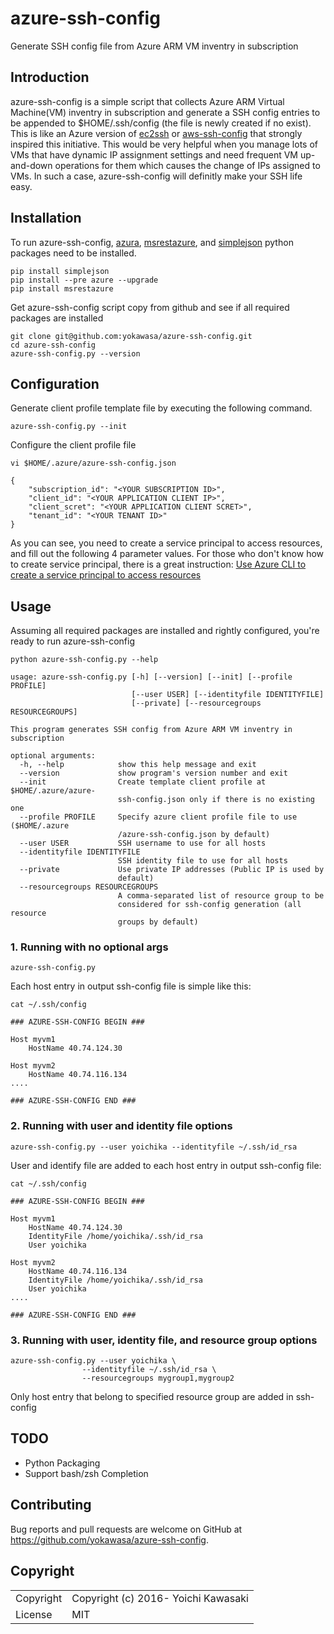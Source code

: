 # azure-ssh-config

Generate SSH config file from Azure ARM VM inventry in subscription

## Introduction

azure-ssh-config is a simple script that collects Azure ARM Virtual Machine(VM) inventry in subscription and generate a SSH config entries to be appended to $HOME/.ssh/config (the file is newly created if no exist). This is like an Azure version of [ec2ssh](https://github.com/mirakui/ec2ssh) or [aws-ssh-config](https://github.com/gianlucaborello/aws-ssh-config) that strongly inspired this initiative. This would be very helpful when you manage lots of VMs that have dynamic IP assignment settings and need frequent VM up-and-down operations for them which causes the change of IPs assigned to VMs. In such a case, azure-ssh-config will definitly make your SSH life easy.


## Installation

To run azure-ssh-config, [azura](https://pypi.python.org/pypi/azure), [msrestazure](https://pypi.python.org/pypi/msrestazure), and [simplejson](https://pypi.python.org/pypi/simplejson/) python packages need to be installed.

```
pip install simplejson
pip install --pre azure --upgrade
pip install msrestazure
```

Get azure-ssh-config script copy from github and see if all required packages are installed

```
git clone git@github.com:yokawasa/azure-ssh-config.git
cd azure-ssh-config
azure-ssh-config.py --version
```

## Configuration

Generate client profile template file by executing the following command.

```
azure-ssh-config.py --init
```

Configure the client profile file 

```
vi $HOME/.azure/azure-ssh-config.json

{
    "subscription_id": "<YOUR SUBSCRIPTION ID>",
    "client_id": "<YOUR APPLICATION CLIENT IP>",
    "client_scret": "<YOUR APPLICATION CLIENT SCRET>",
    "tenant_id": "<YOUR TENANT ID>"
}
```

As you can see, you need to create a service principal to access resources, and fill out the following 4 parameter values. For those who don't know how to create service principal, there is a great instruction: [Use Azure CLI to create a service principal to access resources](https://azure.microsoft.com/en-us/documentation/articles/resource-group-authenticate-service-principal-cli/)


## Usage

Assuming all required packages are installed and rightly configured, you're ready to run azure-ssh-config

```
python azure-ssh-config.py --help

usage: azure-ssh-config.py [-h] [--version] [--init] [--profile PROFILE]
                           [--user USER] [--identityfile IDENTITYFILE]
                           [--private] [--resourcegroups RESOURCEGROUPS]

This program generates SSH config from Azure ARM VM inventry in subscription

optional arguments:
  -h, --help            show this help message and exit
  --version             show program's version number and exit
  --init                Create template client profile at $HOME/.azure/azure-
                        ssh-config.json only if there is no existing one
  --profile PROFILE     Specify azure client profile file to use ($HOME/.azure
                        /azure-ssh-config.json by default)
  --user USER           SSH username to use for all hosts
  --identityfile IDENTITYFILE
                        SSH identity file to use for all hosts
  --private             Use private IP addresses (Public IP is used by
                        default)
  --resourcegroups RESOURCEGROUPS
                        A comma-separated list of resource group to be
                        considered for ssh-config generation (all resource
                        groups by default)
```


### 1. Running with no optional args
```
azure-ssh-config.py
```

Each host entry in output ssh-config file is simple like this:

```
cat ~/.ssh/config

### AZURE-SSH-CONFIG BEGIN ###

Host myvm1
    HostName 40.74.124.30

Host myvm2
    HostName 40.74.116.134
....

### AZURE-SSH-CONFIG END ###
```


### 2. Running with user and identity file options
```
azure-ssh-config.py --user yoichika --identityfile ~/.ssh/id_rsa
```

User and identify file are added to each host entry in output ssh-config file:

```
cat ~/.ssh/config

### AZURE-SSH-CONFIG BEGIN ###

Host myvm1
    HostName 40.74.124.30
    IdentityFile /home/yoichika/.ssh/id_rsa
    User yoichika

Host myvm2
    HostName 40.74.116.134
    IdentityFile /home/yoichika/.ssh/id_rsa
    User yoichika
....

### AZURE-SSH-CONFIG END ###
```

### 3. Running with user, identity file, and resource group options
```
azure-ssh-config.py --user yoichika \
                --identityfile ~/.ssh/id_rsa \
                --resourcegroups mygroup1,mygroup2
```

Only host entry that belong to specified resource group are added in ssh-config


## TODO

* Python Packaging
* Support bash/zsh Completion


## Contributing

Bug reports and pull requests are welcome on GitHub at https://github.com/yokawasa/azure-ssh-config.

## Copyright

<table>
  <tr>
    <td>Copyright</td><td>Copyright (c) 2016- Yoichi Kawasaki</td>
  </tr>
  <tr>
    <td>License</td><td>MIT</td>
  </tr>
</table>

